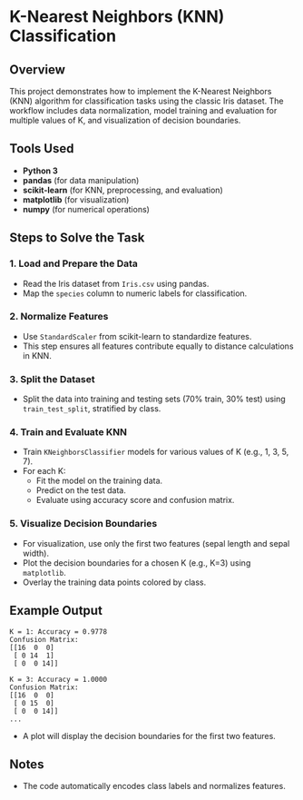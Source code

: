 
# K-Nearest Neighbors (KNN) Classification 

## Overview

This project demonstrates how to implement the K-Nearest Neighbors (KNN) algorithm for classification tasks using the classic Iris dataset. The workflow includes data normalization, model training and evaluation for multiple values of K, and visualization of decision boundaries.

## Tools Used

- **Python 3**
- **pandas** (for data manipulation)
- **scikit-learn** (for KNN, preprocessing, and evaluation)
- **matplotlib** (for visualization)
- **numpy** (for numerical operations)

## Steps to Solve the Task

### 1. Load and Prepare the Data

- Read the Iris dataset from `Iris.csv` using pandas.
- Map the `species` column to numeric labels for classification.

### 2. Normalize Features

- Use `StandardScaler` from scikit-learn to standardize features.
- This step ensures all features contribute equally to distance calculations in KNN.

### 3. Split the Dataset

- Split the data into training and testing sets (70% train, 30% test) using `train_test_split`, stratified by class.

### 4. Train and Evaluate KNN

- Train `KNeighborsClassifier` models for various values of K (e.g., 1, 3, 5, 7).
- For each K:
  - Fit the model on the training data.
  - Predict on the test data.
  - Evaluate using accuracy score and confusion matrix.

### 5. Visualize Decision Boundaries

- For visualization, use only the first two features (sepal length and sepal width).
- Plot the decision boundaries for a chosen K (e.g., K=3) using `matplotlib`.
- Overlay the training data points colored by class.

## Example Output

```
K = 1: Accuracy = 0.9778
Confusion Matrix:
[[16  0  0]
 [ 0 14  1]
 [ 0  0 14]]

K = 3: Accuracy = 1.0000
Confusion Matrix:
[[16  0  0]
 [ 0 15  0]
 [ 0  0 14]]
...
```
- A plot will display the decision boundaries for the first two features.

## Notes

- The code automatically encodes class labels and normalizes features.

